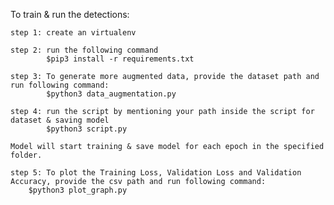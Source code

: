To train & run the detections:
    
    step 1: create an virtualenv
    
    step 2: run the following command 
            $pip3 install -r requirements.txt
    
    step 3: To generate more augmented data, provide the dataset path and run following command:
            $python3 data_augmentation.py
    
    step 4: run the script by mentioning your path inside the script for dataset & saving model
            $python3 script.py
    
    Model will start training & save model for each epoch in the specified folder.
    
    step 5: To plot the Training Loss, Validation Loss and Validation Accuracy, provide the csv path and run following command:
        $python3 plot_graph.py

